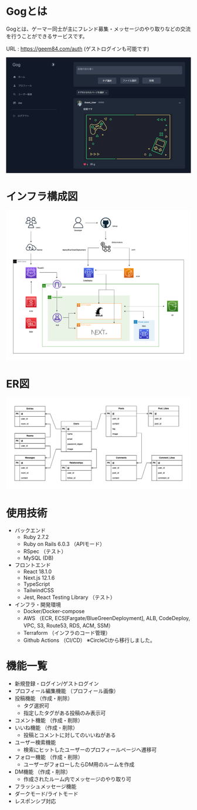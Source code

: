 # Gogとは

Gogとは、ゲーマー同士が主にフレンド募集・メッセージのやり取りなどの交流を行うことができるサービスです。

URL : https://geem84.com/auth (ゲストログインも可能です)

![トップページ](geem84.com_top.png)

# インフラ構成図
![インフラ構成図](./infra.drawio.png)

# ER図
![ER図](./er.drawio.png)

# 使用技術
* バックエンド  
  * Ruby 2.7.2
  * Ruby on Rails 6.0.3 （APIモード）
  * RSpec （テスト）
  * MySQL (DB)
* フロントエンド 
  * React 18.1.0
  * Next.js 12.1.6 
  * TypeScript 
  * TailwindCSS
  * Jest, React Testing Library （テスト）
* インフラ・開発環境  
  * Docker/Docker-compose
  * AWS （ECR, ECS[Fargate/BlueGreenDeployment], ALB, CodeDeploy, VPC, S3, Route53, RDS, ACM, SSM） 
  * Terraform （インフラのコード管理）
  * Github Actions （CI/CD） ※CircleCiから移行しました。

# 機能一覧
* 新規登録・ログイン/ゲストログイン
* プロフィール編集機能 （プロフィール画像）
* 投稿機能 （作成・削除）
  * タグ選択可
  * 指定したタグがある投稿のみ表示可
* コメント機能 （作成・削除）
* いいね機能 （作成・削除）
  * 投稿とコメントに対してのいいねがある
* ユーザー検索機能
  * 検索にヒットしたユーザーのプロフィールページへ遷移可
* フォロー機能 （作成・削除）
  * ユーザーがフォローしたらDM用のルームを作成
* DM機能 （作成・削除）
  * 作成されたルーム内でメッセージのやり取り可
* フラッシュメッセージ機能
* ダークモード/ライトモード
* レスポンシブ対応
